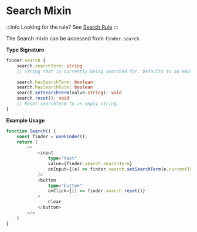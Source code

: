 # Search Mixin

:::info Looking for the rule?
See [Search Rule](../rules/search-rule)
:::

The Search mixin can be accessed from `finder.search`.

**Type Signature**

```ts
finder.search {
    search.searchTerm: string
    // String that is currently being searched for. Defaults to an empty string.

    search.hasSearchTerm: boolean
    search.hasSearchRule: boolean
    search.setSearchTerm(value:string): void
    search.reset(): void
    // Reset searchTerm to an empty string.
}
```

**Example Usage**

```ts
function Search() {
    const finder = useFinder();
    return (
        <>
            <input
                type="text"
                value={finder.search.searchTerm}
                onInput={(e) => finder.search.setSearchTerm(e.currentTarget.value)}
            />
            <button
                type="button"
                onClick={() => finder.search.reset()}
            >
                Clear
            </button>
        </>
    )
}
```
